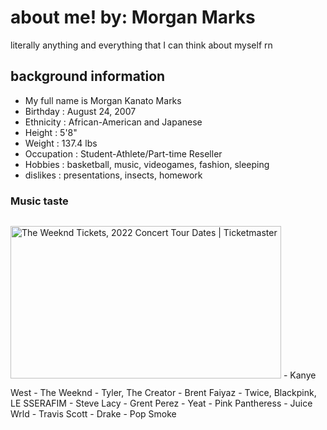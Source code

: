 # about me!                                                        by: Morgan Marks
literally anything and everything that I can think about myself rn
## **background information**
- My full name is Morgan Kanato Marks
- Birthday : August 24, 2007
- Ethnicity : African-American and Japanese
- Height : 5'8"
- Weight : 137.4 lbs
- Occupation : Student-Athlete/Part-time Reseller
- Hobbies : basketball, music, videogames, fashion, sleeping
- dislikes : presentations, insects, homework



### Music taste
<img src="https://s1.ticketm.net/dam/a/e2e/21b0b2b3-f2b6-4ad4-88a7-6d1546b3de2e_1627271_TABLET_LANDSCAPE_LARGE_16_9.jpg" jsaction="load:XAeZkd;" jsname="HiaYvf" class="n3VNCb KAlRDb" alt="The Weeknd Tickets, 2022 Concert Tour Dates | Ticketmaster" data-noaft="1" style="width: 433px; height: 243.562px; margin: 14.2687px 0px;">
- Kanye West
- The Weeknd 
- Tyler, The Creator
- Brent Faiyaz
- Twice, Blackpink, LE SSERAFIM
- Steve Lacy
- Grent Perez
- Yeat
- Pink Pantheress
- Juice Wrld
- Travis Scott
- Drake
- Pop Smoke

###
